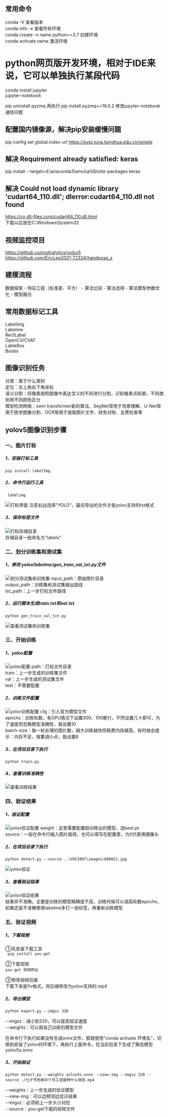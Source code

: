 ## 常用命令
conda -V  查看版本  
conda info -e  查看所有环境  
conda create -n name python==3.7  创建环境  
conda activate name 激活环境  

# python网页版开发环境，相对于IDE来说，它可以单独执行某段代码
conda install jupyter  
jupyter-notebook  

pip uninstall pyzmq 再执行 pip install pyzmq==19.0.2 修改jupyter-notebook通信问题

## 配置国内镜像源，解决pip安装缓慢问题
pip config set global.index-url https://pypi.tuna.tsinghua.edu.cn/simple

## 解决 Requirement already satisfied: keras
pip install --target=d:\anaconda3\envs\ai\lib\site-packages keras

## 解决 Could not load dynamic library 'cudart64_110.dll'; dlerror:cudart64_110.dll not found
https://cn.dll-files.com/cudart64_110.dll.html  
下载以后放在C:\Windows\System32

## 视频监控项目
https://github.com/ultralytics/yolov5  
https://github.com/EricLee2021-72324/handpose_x

## 建模流程
数据探索 - 特征工程（标准差、平方） - 算法比较 - 算法选择 - 算法模型参数优化 - 模型融合

## 常用数据标记工具
Labelimg  
Labelme  
RectLabel  
OpenCV/CVAT  
LableBox  
Boobs

## 图像识别任务
分类：属于什么类别  
定位：左上角右下角坐标  
语义分割：将像素按照图像中表达含义的不同进行分割，识别像素点轮廓，不同类别用不同颜色区分  
模型检测网络：swin transformer新的算法、SegNet常用于场景理解、U-Net常用于医学图像分割、OCR常用于提取图片文字、财务对账、支票检查等


## yolov5图像识别步骤

### 一、图片打标 
##### 1、安装打标工具  
``` pip install labelImg ```  
##### 2、命令行运行工具  
```  labelimg ```  

![打标界面](https://github.com/hwfy/ai/blob/master/yolov/labelme/apply.png)
注意右边选择"YOLO"，最后导出的文件才是yolov支持的txt格式  

##### 3、保存标签文件  
![打标存储目录](https://github.com/hwfy/ai/blob/master/yolov/labelme/save_dir.png)  
存储目录一般命名为"labels"  

### 二、划分训练集和测试集
##### 1、修改 yolov/labelme/gen_train_val_txt.py文件
![划分测试集和训练集](https://github.com/hwfy/ai/blob/master/yolov/labelme/cfg_train_val.png) 
input_path：原始图片目录  
output_path：训练集和测试集输出路径  
txt_path：上一步打标文件路径  

##### 2、运行脚本生成train.txt和val.txt  
```python gen_train_val_txt.py```  

![查看测试集和训练集](https://github.com/hwfy/ai/blob/master/yolov/labelme/gen_train_val.png)

### 三、开始训练
##### 1、yolov配置
![yolov配置](https://github.com/hwfy/ai/blob/master/yolov/labelme/cfg_yolov.png)
path：打标文件目录  
train：上一步生成的训练集文件  
val：上一步生成的测试集文件  
test：不需要配置

##### 2、训练文件配置
![yolov训练配置](https://github.com/hwfy/ai/blob/master/yolov/labelme/cfg_yolov_train.png)
cfg：引入官方模型文件  
epochs：训练轮数，有GPU情况下设置300、100都行，不然设置几十即可，为了速度而忽略模型准确性，我设置10  
batch-size：每一轮处理的图片数，越大训练越快但耗费内存越高，有时候会提示：内存不足，就要调小点，我设置8  

##### 3、在项目目录下执行  
```python train.py```  

##### 4、查看训练准确性  
![查看训练结果](https://github.com/hwfy/ai/blob/master/yolov/labelme/train_result.png)  

### 四、验证结果
##### 1、验证配置
![yolov验证配置](https://github.com/hwfy/ai/blob/master/yolov/labelme/cfg_yolov_detect.png)
weight：这里需要配置刚训练出的模型，选best.pt  
source：一般在命令行输入图片路径，也可以填写在配置里，为0代表用摄像头  

##### 2、在项目目录下执行  
```python detect.py --source ..\VOC2007\images\000021.jpg```  

![yolov验证](https://github.com/hwfy/ai/blob/master/yolov/labelme/run_detect.png)

##### 3、查看验证结果  
![yolov验证结果](https://github.com/hwfy/ai/blob/master/yolov/labelme/show_detect.png)  
结果并不准确，主要是训练的模型精确度不高，训练时候可以调高轮数epochs，如果还是不准确使用labelme多打一些标签，再重新训练模型 

### 五、验证视频
##### 1、下载视频
①先安装下载工具  
``` pip install you-get```  

②下载视频  
```you-get 视频网址```  

③修改视频后缀  
下载下来是flv格式，将后缀修改为yolov支持的.mp4  

##### 2、导出模型
```python export.py --imgsz 320```  
  
--imgsz：减小到320，可以提高验证速度  
--weights：可以用自己训练的模型文件  

在命令行下执行如果没有生成onnx文件，那就使用"conda activate 环境名"，切换到安装了yolov的环境下，再执行上面命令，在当前目录下生成了静态模型yolov5s.onnx


##### 3、开始验证 
```python detect.py --weights yolov5s.onnx --view-img --imgsz 320 --source ./七夕节吃掉半个月工资是种什么体验.mp4```  

--weights：上一步生成的验证模型  
--view-img：可以边预测边显示结果  
--imgsz：必须和上一步大小对应  
--source：you-get下载的视频文件

